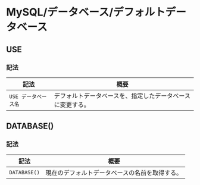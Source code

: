 # MySQL/データベース/デフォルトデータベース

## USE

### 記法

| 記法                 | 概要                                                       |
| -------------------- | ---------------------------------------------------------- |
| `USE データベース名` | デフォルトデータベースを、指定したデータベースに変更する。 |

## DATABASE()

### 記法

| 記法         | 概要                                           |
| ------------ | ---------------------------------------------- |
| `DATABASE()` | 現在のデフォルトデータベースの名前を取得する。 |
